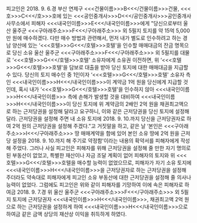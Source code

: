 피고인은 2018. 9. 6.경 부산 연제구 <<<건물이름>>>B<<</건물이름>>>건물, <<<호>>>C<<</호>>>호에 있는 <<<공인중개사>>>D<<</공인중개사>>>공인중개사사무소에서 피해자 <<<내국인이름>>>E<<</내국인이름>>>에게 "당신으로부터 울산 울주군 <<<구아래주소>>>F<<</구아래주소>>> 외 5필지 토지를 약 15억 5,000만 원에 매수하겠다. 다만 매수 방법과 관련해서, 먼저 내가 별도로 인수하려고 하는 경남 양산에 있는 ‘<<<호텔>>>G<<</호텔>>>호텔'을 인수할 매매대금의 잔금 명목으로 당신 소유 울산 울주군 <<<구아래주소>>>F<<</구아래주소>>> 외 5필지를 대물로 ‘<<<호텔>>>G<<</호텔>>>호텔' 소유자에게 소유권 이전하면, 위 ‘<<<호텔>>>G<<</호텔>>>호텔'을 담보로 대출을 받아 당신 토지에 대한 매매대금을 지급할 수 있다. 당신의 토지 매수인 중 1인이자 ‘<<<호텔>>>G<<</호텔>>>호텔' 소유자 측인 <<<내국인이름>>>H<<</내국인이름>>>이 계약금 1억 원을 당신에게 지급할 것인데, 혹시 내가 ‘<<<호텔>>>G<<</호텔>>>호텔'을 인수하지 않아 <<<내국인이름>>>H<<</내국인이름>>> 측에 손해가 발생할 것을 대비하여 <<<내국인이름>>>H<<</내국인이름>>>이 당신 토지에 위 계약금의 2배인 2억 원을 채권최고액으로 하는 근저당권을 설정해 달라고 요구하니, 이와 같은 근저당권을 당신 토지에 설정해 달라. 근저당권을 설정해 주면 내 소유 토지에 2018. 9. 10.까지 당신을 근저당권자로 하여 2억 원의 근저당권을 설정해 주겠다."고 거짓말을 하고, 같은 날 ‘본인은 <<<구아래주소>>>I<<</구아래주소>>> 땅 매매계약을 함에 있어 본인 소유 땅에 2억 원을 근저당 설정을 2018. 9. 10.까지 해 주기로 약정함'이라는 내용의 확약서를 피해자에게 작성해 주었다.
그러나 사실 피고인은 피해자를 위해 근저당권을 설정해 줄 만한 자기 명의로 된 부동산이 없었고, 특별한 재산이나 자금 조달 계획이 없어 피해자의 토지와 위 <<<호텔>>>G<<</호텔>>>호텔을 매수할 능력이 없었으므로, 피해자가 자기 소유 토지에 <<<내국인이름>>>H<<</내국인이름>>>을 근저당권자로 하는 근저당권을 설정해 주더라도 약속대로 피해자에게 피고인 소유 부동산에 대한 근저당권을 설정해 줄 의사나 능력이 없었다.
그럼에도 피고인은 위와 같이 피해자를 기망하여 이에 속은 피해자로 하여금 2018. 9. 7.경 위 울산 울주군 <<<구아래주소>>>F<<</구아래주소>>> 외 5필지 토지에 근저당권자 <<<내국인이름>>>H<<</내국인이름>>>, 채권최고액 2억 원으로 하는 근저당권을 설정하게 하여 <<<내국인이름>>>H<<</내국인이름>>>으로 하여금 같은 금액 상당의 재산상 이익을 취득하게 하였다.